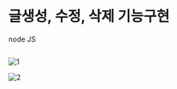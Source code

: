 # 글생성, 수정, 삭제 기능구현
node JS

<img align="center">

![1](https://user-images.githubusercontent.com/66048317/97101786-8635eb80-16e3-11eb-819d-f719160927c8.png)


![2](https://user-images.githubusercontent.com/66048317/97101788-87671880-16e3-11eb-80f9-bd136daf8df7.png)
